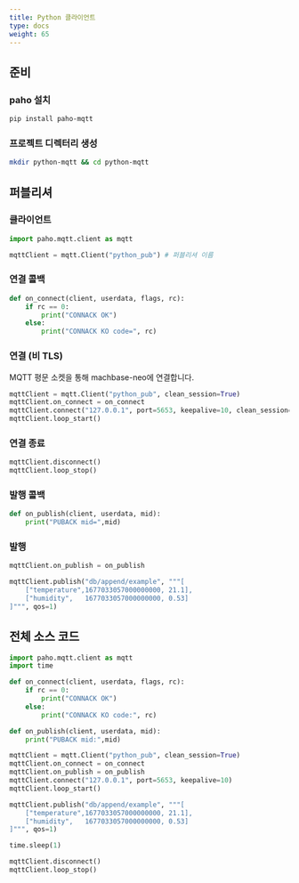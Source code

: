 ```yaml
---
title: Python 클라이언트
type: docs
weight: 65
---
```


## 준비

### paho 설치

```sh
pip install paho-mqtt
```

### 프로젝트 디렉터리 생성

```sh
mkdir python-mqtt && cd python-mqtt
```

## 퍼블리셔

### 클라이언트

```python
import paho.mqtt.client as mqtt

mqttClient = mqtt.Client("python_pub") # 퍼블리셔 이름
```

### 연결 콜백

```python
def on_connect(client, userdata, flags, rc):
    if rc == 0:
        print("CONNACK OK")
    else:
        print("CONNACK KO code=", rc)
```

### 연결 (비 TLS)

MQTT 평문 소켓을 통해 machbase-neo에 연결합니다.

```python
mqttClient = mqtt.Client("python_pub", clean_session=True)
mqttClient.on_connect = on_connect
mqttClient.connect("127.0.0.1", port=5653, keepalive=10, clean_session=True)
mqttClient.loop_start()
```

### 연결 종료

```python
mqttClient.disconnect()
mqttClient.loop_stop()
```

### 발행 콜백

```python
def on_publish(client, userdata, mid):
    print("PUBACK mid=",mid)
```

### 발행

```python
mqttClient.on_publish = on_publish

mqttClient.publish("db/append/example", """[
    ["temperature",1677033057000000000, 21.1],
    ["humidity",   1677033057000000000, 0.53]
]""", qos=1)
```

## 전체 소스 코드


```python
import paho.mqtt.client as mqtt
import time

def on_connect(client, userdata, flags, rc):
    if rc == 0:
        print("CONNACK OK")
    else:
        print("CONNACK KO code:", rc)

def on_publish(client, userdata, mid):
    print("PUBACK mid:",mid)

mqttClient = mqtt.Client("python_pub", clean_session=True)
mqttClient.on_connect = on_connect
mqttClient.on_publish = on_publish
mqttClient.connect("127.0.0.1", port=5653, keepalive=10)
mqttClient.loop_start()

mqttClient.publish("db/append/example", """[
    ["temperature",1677033057000000000, 21.1],
    ["humidity",   1677033057000000000, 0.53]
]""", qos=1)

time.sleep(1)

mqttClient.disconnect()
mqttClient.loop_stop()
```

